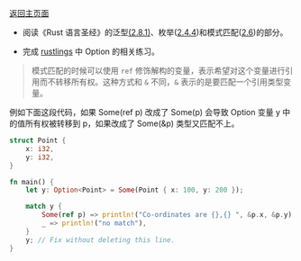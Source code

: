 [返回主页面](../README.md)

- 阅读《Rust 语言圣经》的泛型[(2.8.1)](https://course.rs/basic/trait/generic.html)、枚举([2.4.4](https://course.rs/basic/compound-type/enum.html))和模式匹配([2.6](https://course.rs/basic/match-pattern/intro.html))的部分。

- 完成 [rustlings](https://github.com/LearningOS/rust-rustlings-creatoy) 中 Option 的相关练习。

> 模式匹配的时候可以使用 `ref` 修饰解构的变量，表示希望对这个变量进行引用而不转移所有权。这种方式和 `&` 不同，`&` 表示的是要匹配一个引用类型变量。

例如下面这段代码，如果 Some(ref p) 改成了 Some(p) 会导致 Option 变量 y 中的值所有权被转移到 p，如果改成了 Some(&p) 类型又匹配不上。
```rust
struct Point {
    x: i32,
    y: i32,
}

fn main() {
    let y: Option<Point> = Some(Point { x: 100, y: 200 });

    match y {
        Some(ref p) => println!("Co-ordinates are {},{} ", &p.x, &p.y),
        _ => println!("no match"),
    }
    y; // Fix without deleting this line.
}
```